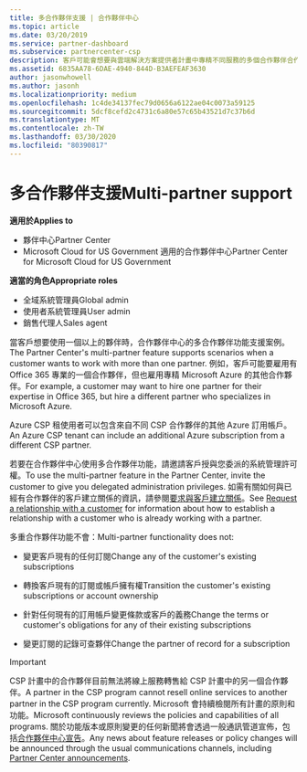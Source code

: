 ```yaml
---
title: 多合作夥伴支援 | 合作夥伴中心
ms.topic: article
ms.date: 03/20/2019
ms.service: partner-dashboard
ms.subservice: partnercenter-csp
description: 客戶可能會想要與雲端解決方案提供者計畫中專精不同服務的多個合作夥伴合作。
ms.assetid: 6835AA78-6DAE-4940-844D-B3AEFEAF3630
author: jasonwhowell
ms.author: jasonh
ms.localizationpriority: medium
ms.openlocfilehash: 1c4de34137fec79d0656a6122ae04c0073a59125
ms.sourcegitcommit: 5dcf8cefd2c4731c6a80e57c65b43521d7c37b6d
ms.translationtype: MT
ms.contentlocale: zh-TW
ms.lasthandoff: 03/30/2020
ms.locfileid: "80390817"
---
```

# <a name="multi-partner-support"></a><span data-ttu-id="ed89e-103">多合作夥伴支援</span><span class="sxs-lookup"><span data-stu-id="ed89e-103">Multi-partner support</span></span>

<span data-ttu-id="ed89e-104">**適用於**</span><span class="sxs-lookup"><span data-stu-id="ed89e-104">**Applies to**</span></span>

-  <span data-ttu-id="ed89e-105">夥伴中心</span><span class="sxs-lookup"><span data-stu-id="ed89e-105">Partner Center</span></span>
-  <span data-ttu-id="ed89e-106">Microsoft Cloud for US Government 適用的合作夥伴中心</span><span class="sxs-lookup"><span data-stu-id="ed89e-106">Partner Center for Microsoft Cloud for US Government</span></span>

<span data-ttu-id="ed89e-107">**適當的角色**</span><span class="sxs-lookup"><span data-stu-id="ed89e-107">**Appropriate roles**</span></span>
-   <span data-ttu-id="ed89e-108">全域系統管理員</span><span class="sxs-lookup"><span data-stu-id="ed89e-108">Global admin</span></span>
-   <span data-ttu-id="ed89e-109">使用者系統管理員</span><span class="sxs-lookup"><span data-stu-id="ed89e-109">User admin</span></span>
-   <span data-ttu-id="ed89e-110">銷售代理人</span><span class="sxs-lookup"><span data-stu-id="ed89e-110">Sales agent</span></span>

<span data-ttu-id="ed89e-111">當客戶想要使用一個以上的夥伴時，合作夥伴中心的多合作夥伴功能支援案例。</span><span class="sxs-lookup"><span data-stu-id="ed89e-111">The Partner Center's multi-partner feature supports scenarios when a customer wants to work with more than one partner.</span></span> <span data-ttu-id="ed89e-112">例如，客戶可能要雇用有 Office 365 專業的一個合作夥伴，但也雇用專精 Microsoft Azure 的其他合作夥伴。</span><span class="sxs-lookup"><span data-stu-id="ed89e-112">For example, a customer may want to hire one partner for their expertise in Office 365, but hire a different partner who specializes in Microsoft Azure.</span></span> 

<span data-ttu-id="ed89e-113">Azure CSP 租使用者可以包含來自不同 CSP 合作夥伴的其他 Azure 訂用帳戶。</span><span class="sxs-lookup"><span data-stu-id="ed89e-113">An Azure CSP tenant can include an additional Azure subscription from a different CSP partner.</span></span>

<span data-ttu-id="ed89e-114">若要在合作夥伴中心使用多合作夥伴功能，請邀請客戶授與您委派的系統管理許可權。</span><span class="sxs-lookup"><span data-stu-id="ed89e-114">To use the multi-partner feature in the Partner Center, invite the customer to give you delegated administration privileges.</span></span> <span data-ttu-id="ed89e-115">如需有關如何與已經有合作夥伴的客戶建立關係的資訊，請參閱[要求與客戶建立關係](request-a-relationship-with-a-customer.md)。</span><span class="sxs-lookup"><span data-stu-id="ed89e-115">See [Request a relationship with a customer](request-a-relationship-with-a-customer.md) for information about how to establish a relationship with a customer who is already working with a partner.</span></span>

<span data-ttu-id="ed89e-116">多重合作夥伴功能不會：</span><span class="sxs-lookup"><span data-stu-id="ed89e-116">Multi-partner functionality does not:</span></span>

- <span data-ttu-id="ed89e-117">變更客戶現有的任何訂閱</span><span class="sxs-lookup"><span data-stu-id="ed89e-117">Change any of the customer's existing subscriptions</span></span>

- <span data-ttu-id="ed89e-118">轉換客戶現有的訂閱或帳戶擁有權</span><span class="sxs-lookup"><span data-stu-id="ed89e-118">Transition the customer's existing subscriptions or account ownership</span></span>

- <span data-ttu-id="ed89e-119">針對任何現有的訂用帳戶變更條款或客戶的義務</span><span class="sxs-lookup"><span data-stu-id="ed89e-119">Change the terms or customer's obligations for any of their existing subscriptions</span></span>

- <span data-ttu-id="ed89e-120">變更訂閱的記錄可查夥伴</span><span class="sxs-lookup"><span data-stu-id="ed89e-120">Change the partner of record for a subscription</span></span>

> [!IMPORTANT]  
> <span data-ttu-id="ed89e-121">CSP 計畫中的合作夥伴目前無法將線上服務轉售給 CSP 計畫中的另一個合作夥伴。</span><span class="sxs-lookup"><span data-stu-id="ed89e-121">A partner in the CSP program cannot resell online services to another partner in the CSP program currently.</span></span> <span data-ttu-id="ed89e-122">Microsoft 會持續檢閱所有計畫的原則和功能。</span><span class="sxs-lookup"><span data-stu-id="ed89e-122">Microsoft continuously reviews the policies and capabilities of all programs.</span></span> <span data-ttu-id="ed89e-123">關於功能版本或原則變更的任何新聞將會透過一般通訊管道宣佈，包括[合作夥伴中心宣告](https://partner.microsoft.com/pcv/announcements)。</span><span class="sxs-lookup"><span data-stu-id="ed89e-123">Any news about feature releases or policy changes will be announced through the usual communications channels, including [Partner Center announcements](https://partner.microsoft.com/pcv/announcements).</span></span>






